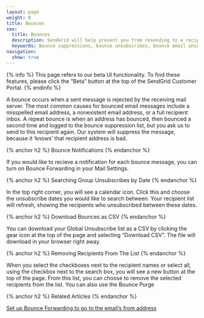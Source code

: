```yaml
---
layout: page
weight: 0
title: Bounces
seo:
  title: Bounces
  description: SendGrid will help prevent you from resending to a recipient whose email server rejects the messages.
  keywords: Bounce suppressions, bounce unsubscribes, bounce email unsubscribe, bounce email suppression
navigation:
  show: true
---
```


{% info %}
This page refers to our beta UI functionality. To find these features, please click the “Beta” button at the top of the SendGrid Customer Portal.
{% endinfo %}

A bounce occurs when a sent message is rejected by the receiving mail server. The most common causes for bounced email messages include a misspelled email address, a nonexistent email address, or a full recipient inbox. A repeat bounce is when an address has bounced, then bounced a second time and logged to the bounce suppression list, but you ask us to send to this recipient again. Our system will suppress the message, because it ‘knows’ that recipient address is bad.

{% anchor h2 %}
Bounce Notifications
{% endanchor %}

If you would like to recieve a notification for each bounce message, you can turn on Bounce Forwarding in your Mail Settings. 

{% anchor h2 %}
Searching Group Unsubscribes by Date
{% endanchor %}

In the top right corner, you will see a calendar icon. Click this and choose the unsubscribe dates you would like to search between. Your recipient list will refresh, showing the recipients who unsubscribed between these dates.

{% anchor h2 %}
Download Bounces as CSV
{% endanchor %}

You can download your Global Unsubscribe list as a CSV by clicking the gear icon at the top of the page and selecting “Download CSV”. The file will download in your browser right away.

{% anchor h2 %}
Removing Recipients From The List
{% endanchor %}

When you select the checkboxes next to the recipient names or select all, using the checkbox next to the search box, you will see a new button at the top of the page. From this list, you can choose to remove the selected recipients from the list. You can also use the Bounce Purge 

{% anchor h2 %}
Related Articles
{% endanchor %}

[Set up Bounce Forwarding to go to the email’s from address](https://support.sendgrid.com/hc/en-us/articles/200181478)
